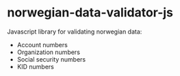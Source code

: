 # norwegian-data-validator-js

Javascript library for validating norwegian data:
- Account numbers
- Organization numbers
- Social security numbers
- KID numbers